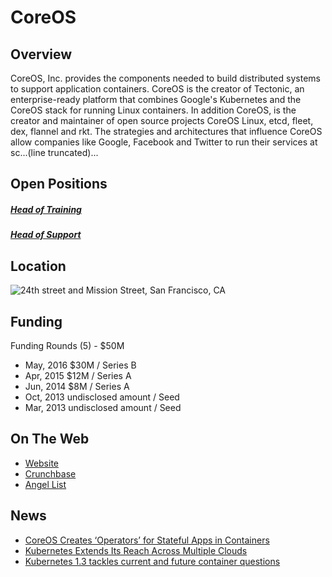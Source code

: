 # CoreOS

## Overview
CoreOS, Inc. provides the components needed to build distributed systems to support application containers. CoreOS is the creator of Tectonic, an enterprise-ready platform that combines Google's Kubernetes and the CoreOS stack for running Linux containers. In addition CoreOS, is the creator and maintainer of open source projects CoreOS Linux, etcd, fleet, dex, flannel and rkt. The strategies and architectures that influence CoreOS allow companies like Google, Facebook and Twitter to run their services at sc...(line truncated)...

## Open Positions
##### [Head of Training](https://github.com/the31337/jobs/blob/master/coreos/head-of-training.md)
##### [Head of Support](https://github.com/the31337/jobs/blob/master/coreos/head-of-support.md)

## Location
![24th street and Mission Street, San Francisco, CA](https://maps.googleapis.com/maps/api/staticmap?center=24th+street+and+Mission+Street,+San+Francisco,+Ca&zoom=13&scale=false&size=600x300&maptype=roadmap&format=png&visual_refresh=true&markers=size:mid%7Ccolor:0xff0000%7Clabel:1%7C24th+&+Mission+ST,+San+Francisco,+CA)  

## Funding
Funding Rounds (5) - $50M
+ May, 2016	$30M / Series B
+ Apr, 2015	$12M / Series A
+ Jun, 2014	$8M / Series A
+ Oct, 2013	undisclosed amount / Seed
+ Mar, 2013	undisclosed amount / Seed

## On The Web
+ [Website](http://www.coreos.com)
+ [Crunchbase](https://www.crunchbase.com/organization/coreos#/entity)
+ [Angel List](https://angel.co/coreos)

## News
+ [CoreOS Creates ‘Operators’ for Stateful Apps in Containers](https://www.sdxcentral.com/articles/news/coreos-creates-operators-stateful-apps-containers/2016/11)
+ [Kubernetes Extends Its Reach Across Multiple Clouds](https://www.sdxcentral.com/articles/news/kubernetes-extends-reach-across-multiple-clouds/2016/07)
+ [Kubernetes 1.3 tackles current and future container questions](http://www.infoworld.com/article/3091823/application-virtualization/kubernetes-13-tackles-current-and-future-container-questions.html)
